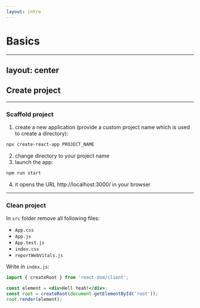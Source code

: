 ```yaml
---
layout: intro
---
```


# Basics

<Toc maxDepth="1"/>

---
layout: center
---

## Create project

<Toc maxDepth="2" mode="onlySiblings"/>

---

### Scaffold project

1. create a new application (provide a custom project name which is used to create a directory):

```bash
npx create-react-app PROJECT_NAME
```

2. change directory to your project name
3. launch the app:

```bash
npm run start
```

4. it opens the URL http://localhost:3000/ in your browser

---

### Clean project

In `src` folder remove all following files:

- `App.css`
- `App.js`
- `App.test.js`
- `index.css`
- `reportWebVitals.js`

Write in `index.js`:

```jsx
import { createRoot } from 'react-dom/client';

const element = <div>Hell Yeah!</div>;
const root = createRoot(document.getElementById('root'));
root.render(element);
```

